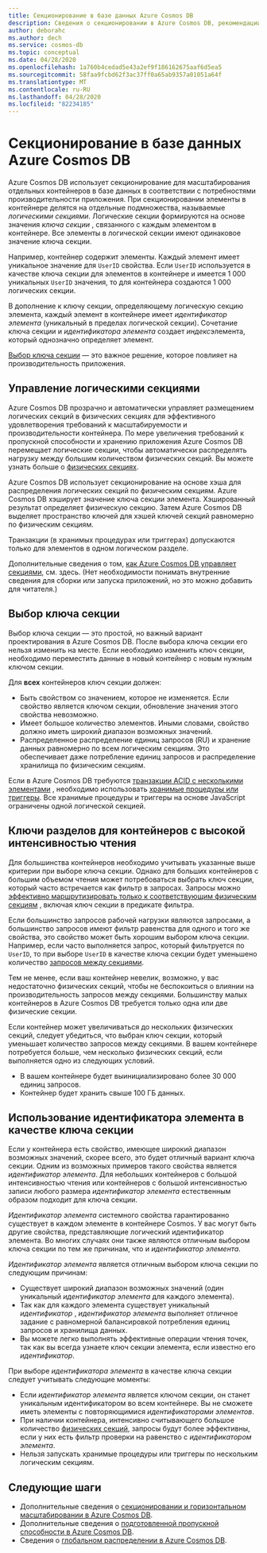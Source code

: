 ```yaml
---
title: Секционирование в базе данных Azure Cosmos DB
description: Сведения о секционировании в Azure Cosmos DB, рекомендации по выбору ключа секции и управлении логическими секциями
author: deborahc
ms.author: dech
ms.service: cosmos-db
ms.topic: conceptual
ms.date: 04/28/2020
ms.openlocfilehash: 1a760b4cedad5e43a2ef9f186162675aaf6d5ea5
ms.sourcegitcommit: 58faa9fcbd62f3ac37ff0a65ab9357a01051a64f
ms.translationtype: MT
ms.contentlocale: ru-RU
ms.lasthandoff: 04/28/2020
ms.locfileid: "82234185"
---
```

# <a name="partitioning-in-azure-cosmos-db"></a>Секционирование в базе данных Azure Cosmos DB

Azure Cosmos DB использует секционирование для масштабирования отдельных контейнеров в базе данных в соответствии с потребностями производительности приложения. При секционировании элементы в контейнере делятся на отдельные подмножества, называемые *логическими секциями*. Логические секции формируются на основе значения *ключа секции* , связанного с каждым элементом в контейнере. Все элементы в логической секции имеют одинаковое значение ключа секции.

Например, контейнер содержит элементы. Каждый элемент имеет уникальное значение для `UserID` свойства. Если `UserID` используется в качестве ключа секции для элементов в контейнере и имеется 1 000 уникальных `UserID` значения, то для контейнера создаются 1 000 логических секции.

В дополнение к ключу секции, определяющему логическую секцию элемента, каждый элемент в контейнере имеет *идентификатор элемента* (уникальный в пределах логической секции). Сочетание ключа секции и *идентификатора элемента* создает *индекс*элемента, который однозначно определяет элемент.

[Выбор ключа секции](partitioning-overview.md#choose-partitionkey) — это важное решение, которое повлияет на производительность приложения.

## <a name="managing-logical-partitions"></a>Управление логическими секциями

Azure Cosmos DB прозрачно и автоматически управляет размещением логических секций в физических секциях для эффективного удовлетворения требований к масштабируемости и производительности контейнера. По мере увеличения требований к пропускной способности и хранению приложения Azure Cosmos DB перемещает логические секции, чтобы автоматически распределять нагрузку между большим количеством физических секций. Вы можете узнать больше о [физических секциях](partition-data.md#physical-partitions).

Azure Cosmos DB использует секционирование на основе хэша для распределения логических секций по физическим секциям. Azure Cosmos DB хэширует значение ключа секции элемента. Хэшированный результат определяет физическую секцию. Затем Azure Cosmos DB выделяет пространство ключей для хэшей ключей секций равномерно по физическим секциям.

Транзакции (в хранимых процедурах или триггерах) допускаются только для элементов в одном логическом разделе.

Дополнительные сведения о том, [как Azure Cosmos DB управляет секциями](partition-data.md), см. здесь. (Нет необходимости понимать внутренние сведения для сборки или запуска приложений, но это можно добавить для читателя.)

## <a name="choosing-a-partition-key"></a><a id="choose-partitionkey"></a>Выбор ключа секции

Выбор ключа секции — это простой, но важный вариант проектирования в Azure Cosmos DB. После выбора ключа секции его нельзя изменить на месте. Если необходимо изменить ключ секции, необходимо переместить данные в новый контейнер с новым нужным ключом секции.

Для **всех** контейнеров ключ секции должен:

* Быть свойством со значением, которое не изменяется. Если свойство является ключом секции, обновление значения этого свойства невозможно.
* Имеет большое количество элементов. Иными словами, свойство должно иметь широкий диапазон возможных значений.
* Распределенное распределение единиц запросов (RU) и хранение данных равномерно по всем логическим секциям. Это обеспечивает даже потребление единиц запросов и распределение хранилища по физическим секциям.

Если в Azure Cosmos DB требуются [транзакции ACID с несколькими элементами](database-transactions-optimistic-concurrency.md#multi-item-transactions) , необходимо использовать [хранимые процедуры или триггеры](how-to-write-stored-procedures-triggers-udfs.md#stored-procedures). Все хранимые процедуры и триггеры на основе JavaScript ограничены одной логической секцией.

## <a name="partition-keys-for-read-heavy-containers"></a>Ключи разделов для контейнеров с высокой интенсивностью чтения

Для большинства контейнеров необходимо учитывать указанные выше критерии при выборе ключа секции. Однако для больших контейнеров с большим объемом чтения может потребоваться выбрать ключ секции, который часто встречается как фильтр в запросах. Запросы можно [эффективно маршрутизировать только к соответствующим физическим секциям](how-to-query-container.md#in-partition-query) , включая ключ секции в предикате фильтра.

Если большинство запросов рабочей нагрузки являются запросами, а большинство запросов имеют фильтр равенства для одного и того же свойства, это свойство может быть хорошим выбором ключа секции. Например, если часто выполняется запрос, который фильтруется по `UserID`, то при выборе `UserID` в качестве ключа секции будет уменьшено количество [запросов между секциями](how-to-query-container.md#avoiding-cross-partition-queries).

Тем не менее, если ваш контейнер невелик, возможно, у вас недостаточно физических секций, чтобы не беспокоиться о влиянии на производительность запросов между секциями. Большинству малых контейнеров в Azure Cosmos DB требуется только одна или две физические секции.

Если контейнер может увеличиваться до нескольких физических секций, следует убедиться, что выбран ключ секции, который уменьшает количество запросов между секциями. В вашем контейнере потребуется больше, чем несколько физических секций, если выполняется одно из следующих условий.

* В вашем контейнере будет выинициализировано более 30 000 единиц запросов.
* Контейнер будет хранить свыше 100 ГБ данных.

## <a name="using-item-id-as-the-partition-key"></a>Использование идентификатора элемента в качестве ключа секции

Если у контейнера есть свойство, имеющее широкий диапазон возможных значений, скорее всего, это будет отличный вариант ключа секции. Одним из возможных примеров такого свойства является *идентификатор элемента*. Для небольших контейнеров с большой интенсивностью чтения или контейнеров с большой интенсивностью записи любого размера *идентификатор элемента* естественным образом подходит для ключа секции.

*Идентификатор элемента* системного свойства гарантированно существует в каждом элементе в контейнере Cosmos. У вас могут быть другие свойства, представляющие логический идентификатор элемента. Во многих случаях они также являются отличным выбором ключа секции по тем же причинам, что и *идентификатор элемента*.

*Идентификатор элемента* является отличным выбором ключа секции по следующим причинам:

* Существует широкий диапазон возможных значений (один уникальный *идентификатор элемента* для каждого элемента).
* Так как для каждого элемента существует уникальный *идентификатор* , *идентификатор элемента* выполняет отличное задание с равномерной балансировкой потребления единиц запросов и хранилища данных.
* Вы можете легко выполнять эффективные операции чтения точек, так как вы всегда узнаете ключ секции элемента, если известно его *идентификатор*.

При выборе *идентификатора элемента* в качестве ключа секции следует учитывать следующие моменты:

* Если *идентификатор элемента* является ключом секции, он станет уникальным идентификатором во всем контейнере. Вы не сможете иметь элементы с повторяющимися *идентификаторами элементов*.
* При наличии контейнера, интенсивно считывающего большое количество [физических секций](partition-data.md#physical-partitions), запросы будут более эффективны, если у них есть фильтр проверки на равенство с *идентификатором элемента*.
* Нельзя запускать хранимые процедуры или триггеры по нескольким логическим секциям.

## <a name="next-steps"></a>Следующие шаги

* Дополнительные сведения о [секционировании и горизонтальном масштабировании в Azure Cosmos DB](partition-data.md).
* Дополнительные сведения о [подготовленной пропускной способности в Azure Cosmos DB](request-units.md).
* Сведения о [глобальном распределении в Azure Cosmos DB](distribute-data-globally.md).
